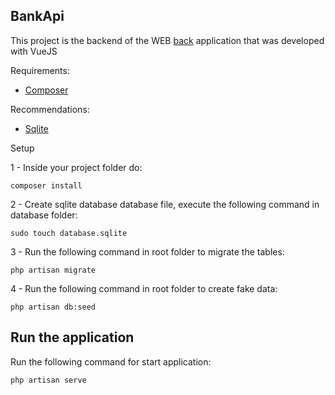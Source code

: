 ## BankApi
This project is the backend of the WEB <a target="_blank" href="https://github.com/igormarti/bank_frontend">back</a>  application that was developed with VueJS

Requirements:
   <ul> 
    <li><a target="_blank" href="https://getcomposer.org/">Composer</a></li>
   </ul>
   
Recommendations:
   <ul> 
    <li><a target="_blank" href="https://www.sqlite.org/index.html">Sqlite</a></li>
   </ul

## Setup
1 - Inside your project folder do:
```shell
composer install
```
2 - Create sqlite database database file, execute the following command in database folder:
```shell
sudo touch database.sqlite
```
3 - Run the following command in root folder to migrate the tables:
```shell
php artisan migrate
```
4 - Run the following command in root folder to create fake data:
```shell
php artisan db:seed
```
## Run the application
Run the following command for start application:
```shell
php artisan serve
```
